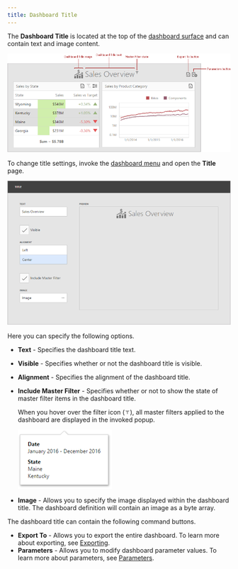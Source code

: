 ```yaml
---
title: Dashboard Title
---
```

The **Dashboard Title** is located at the top of the [dashboard surface](../../../../dashboard-for-web/articles/web-dashboard-designer-mode/ui-elements/dashboard-surface.md) and can contain text and image content.

![wdd-dashboard-title](../../../images/Img126004.png)

To change title settings, invoke the [dashboard menu](../../../../dashboard-for-web/articles/web-dashboard-designer-mode/ui-elements/dashboard-menu.md) and open the **Title** page.

![wdd-title-page](../../../images/Img126668.png)

Here you can specify the following options.
* **Text** - Specifies the dashboard title text.
* **Visible** - Specifies whether or not the dashboard title is visible.
* **Alignment** - Specifies the alignment of the dashboard title.
* **Include Master Filter** - Specifies whether or not to show the state of master filter items in the dashboard title. 
	
	When you hover over the filter icon (![DashboardTitle_MasterFilterIcon](../../../images/Img23138.png)), all master filters applied to the dashboard are displayed in the invoked popup.
	
	![wdd-title-master-filter](../../../images/Img126020.png)
* **Image** - Allows you to specify the image displayed within the dashboard title. The dashboard definition will contain an image as a byte array.

The dashboard title can contain the following command buttons.
* **Export To** - Allows you to export the entire dashboard. To learn more about exporting, see [Exporting](../../../../dashboard-for-web/articles/web-dashboard-designer-mode/exporting.md).
* **Parameters** - Allows you to modify dashboard parameter values. To learn more about parameters, see [Parameters](../../../../dashboard-for-web/articles/web-dashboard-designer-mode/data-analysis/dashboard-parameters.md).